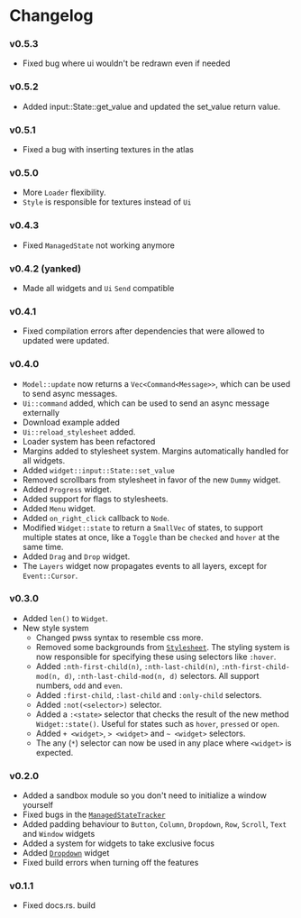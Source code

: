 # Changelog

### v0.5.3
- Fixed bug where ui wouldn't be redrawn even if needed

### v0.5.2
- Added input::State::get_value and updated the set_value return value.

### v0.5.1
- Fixed a bug with inserting textures in the atlas

### v0.5.0
- More `Loader` flexibility.
- `Style` is responsible for textures instead of `Ui`

### v0.4.3
- Fixed `ManagedState` not working anymore

### v0.4.2 (yanked)
- Made all widgets and `Ui` `Send` compatible

### v0.4.1
- Fixed compilation errors after dependencies that were allowed to updated were updated.

### v0.4.0
- `Model::update` now returns a `Vec<Command<Message>>`, which can be used to send async messages.
- `Ui::command` added, which can be used to send an async message externally
- Download example added
- `Ui::reload_stylesheet` added.
- Loader system has been refactored
- Margins added to stylesheet system. Margins automatically handled for all widgets.
- Added `widget::input::State::set_value`
- Removed scrollbars from stylesheet in favor of the new `Dummy` widget.
- Added `Progress` widget.
- Added support for flags to stylesheets.
- Added `Menu` widget.
- Added `on_right_click` callback to `Node`.
- Modified `Widget::state` to return a `SmallVec` of states, to support multiple states at once, 
like a `Toggle` than be `checked` and `hover` at the same time.
- Added `Drag` and `Drop` widget.
- The `Layers` widget now propagates events to all layers, except for `Event::Cursor`.

 ### v0.3.0
- Added `len()` to `Widget`.
- New style system
    - Changed pwss syntax to resemble css more.
    - Removed some backgrounds from [`Stylesheet`](src/stylesheet/mod.rs).
    The styling system is now responsible for specifying these using selectors like `:hover`.
    - Added `:nth-first-child(n)`, `:nth-last-child(n)`, `:nth-first-child-mod(n, d)`, 
    `:nth-last-child-mod(n, d)` selectors. All support numbers, `odd` and `even`.
    - Added `:first-child`, `:last-child` and `:only-child` selectors.
    - Added `:not(<selector>)` selector.
    - Added a `:<state>` selector that checks the result of the new method `Widget::state()`.
    Useful for states such as `hover`, `pressed` or `open`.
    - Added `+ <widget>`, `> <widget>` and `~ <widget>` selectors.
    - The any (`*`) selector can now be used in any place where `<widget>` is expected.  

 ### v0.2.0
- Added a sandbox module so you don't need to initialize a window yourself
- Fixed bugs in the [`ManagedStateTracker`](src/tracker.rs)
- Added padding behaviour to `Button`, `Column`, `Dropdown`, `Row`, `Scroll`, `Text` and `Window` widgets
- Added a system for widgets to take exclusive focus
- Added [`Dropdown`](src/widget/dropdown.rs) widget
- Fixed build errors when turning off the features

 ### v0.1.1
- Fixed docs.rs. build